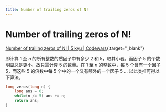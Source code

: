 ```yaml
---
title: Number of trailing zeros of N!
---
```


# Number of trailing zeros of N!

[Number of trailing zeros of N! \| 5 kyu \| Codewars](https://www.codewars.com/kata/number-of-trailing-zeros-of-n){:target="_blank"}

即计算 1 至 $n$ 的所有整数的质因子中有多少 2 和 5，取其小者。而因子 5 的个数明显总是更小，故只需计算 5 的数量。在 1 至 $n$ 的整数中，每 5 个含有一个因子 5，而这些 5 的倍数中每 5 个中的一个又有额外的一个因子 5 ... 以此类推可得以下算法。


```c
long zeros(long n) {
    long ans = 0;
    while(n /= 5) ans += n;
    return ans;
}
```
